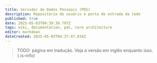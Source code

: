 ```yaml
---
title: Servidor de Dados Pessoais (PDS)
description: Repositório do usuário e porta de entrada da rede
published: true
date: 2025-05-03T04:39:38.797Z
tags: wiki, documentation, pds, core architecture
editor: markdown
dateCreated: 2025-05-03T04:37:47.034Z
---
```


> TODO: página em tradução. Veja a versão em inglês enquanto isso.
{.is-info}
